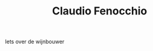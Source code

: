 ﻿---
title: Claudio Fenocchio
huis:  Giacomo Fenocchio
dept:  
regio: Piemonte
photo: fenocchio.jpg
layout: wijnhuis

wijnen:
    - naam:  Dolcetto'12
      ref:   Loi 1234
      app:   D.O.C. Dolcetto d'Alba
      type:  Rosso
      cep:   Dolcetto
      prijs: €14.50

    - naam:  Barbera d'Alba'12
      ref:   Loi 1146
      app:   Vin de France
      type:  Blanc Sec
      cep:   Sauvignon blanc
      prijs: €13.35

    - naam:  Poussière de Lune’12
      ref:   Loi 12..
      app:   Vin de France
      type:  Blanc sec
      cep:   Sauvignon blanc
      prijs: €15.45

    - naam:  L’Eau g’aime’09
      ref:   Loi 09996
      app:   Vin de France
      type:  Rouge
      cep:   Pinot noir/Gamay
      prijs: €14.25
      opm:   De laatsten/Les dernières

    - naam:  L’Erèbe’10
      ref:   Loi 1081
      app:   Vin de France
      type:  Rouge
      cep:   Cabernet franc/Côt
      prijs: €12.45

    
    

---
Iets over de wijnbouwer
